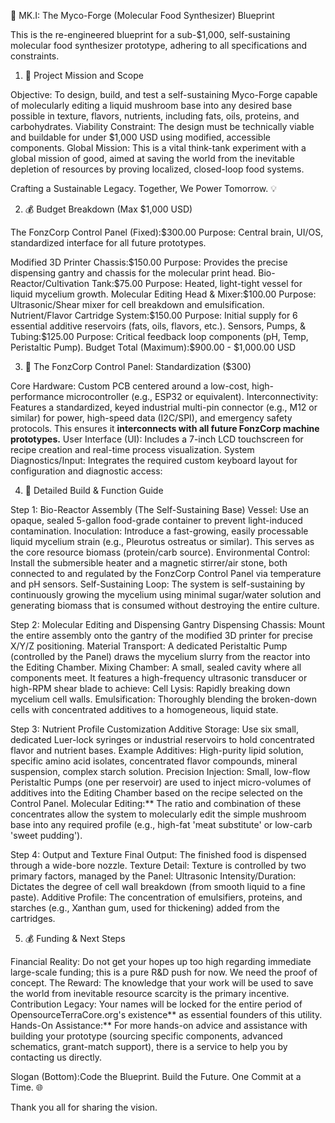 🍄 MK.I: The Myco-Forge (Molecular Food Synthesizer) Blueprint

This is the re-engineered blueprint for a sub-\$1,000, self-sustaining molecular food synthesizer prototype, adhering to all 
specifications and constraints.


1. 🎯 Project Mission and Scope

Objective: To design, build, and test a self-sustaining Myco-Forge capable of molecularly editing a liquid
mushroom base into any desired base possible in texture, flavors, nutrients, including fats, oils, proteins,
and carbohydrates.
Viability Constraint: The design must be technically viable and buildable for under \$1,000 USD using modified,
accessible components.
Global Mission: This is a vital think-tank experiment with a global mission of good, aimed at saving the world
from the inevitable depletion of resources by proving localized, closed-loop food systems.


Crafting a Sustainable Legacy. Together, We Power Tomorrow. 💡

2. 💰 Budget Breakdown (Max \$1,000 USD)

The FonzCorp Control Panel (Fixed):\$300.00
Purpose: Central brain, UI/OS, standardized interface for all future prototypes.

Modified 3D Printer Chassis:\$150.00
Purpose: Provides the precise dispensing gantry and chassis for the molecular print head.
Bio-Reactor/Cultivation Tank:\$75.00
Purpose: Heated, light-tight vessel for liquid mycelium growth.
Molecular Editing Head & Mixer:\$100.00
Purpose: Ultrasonic/Shear mixer for cell breakdown and emulsification.
Nutrient/Flavor Cartridge System:\$150.00
Purpose: Initial supply for 6 essential additive reservoirs (fats, oils, flavors, etc.).
Sensors, Pumps, & Tubing:\$125.00
Purpose: Critical feedback loop components (pH, Temp, Peristaltic Pump).
Budget Total (Maximum):\$900.00 - \$1,000.00 USD

3. 🧠 The FonzCorp Control Panel: Standardization (\$300)

Core Hardware: Custom PCB centered around a low-cost, high-performance microcontroller (e.g., ESP32 or equivalent).
Interconnectivity: Features a standardized, keyed industrial multi-pin connector (e.g., M12 or similar) for power, high-speed data (I2C/SPI), and emergency safety protocols. This ensures it **interconnects with all future FonzCorp machine prototypes.**
User Interface (UI): Includes a 7-inch LCD touchscreen for recipe creation and real-time process visualization.
System Diagnostics/Input: Integrates the required custom keyboard layout for configuration and diagnostic access:

4. 📝 Detailed Build & Function Guide

Step 1: Bio-Reactor Assembly (The Self-Sustaining Base)
Vessel: Use an opaque, sealed 5-gallon food-grade container to prevent light-induced contamination.
Inoculation: Introduce a fast-growing, easily processable liquid mycelium strain (e.g., Pleurotus ostreatus or similar). 
This serves as the core resource biomass (protein/carb source).
Environmental Control: Install the submersible heater and a magnetic stirrer/air stone, both connected to and regulated 
by the FonzCorp Control Panel via temperature and pH sensors.
Self-Sustaining Loop: The system is self-sustaining by continuously growing the mycelium using minimal sugar/water 
solution and generating biomass that is consumed without destroying the entire culture.

Step 2: Molecular Editing and Dispensing Gantry
Dispensing Chassis: Mount the entire assembly onto the gantry of the modified 3D printer for precise X/Y/Z positioning.
Material Transport: A dedicated Peristaltic Pump (controlled by the Panel) draws the mycelium slurry from the reactor 
into the Editing Chamber.
Mixing Chamber: A small, sealed cavity where all components meet. It features a high-frequency ultrasonic transducer or 
high-RPM shear blade to achieve:
Cell Lysis: Rapidly breaking down mycelium cell walls.
Emulsification: Thoroughly blending the broken-down cells with concentrated additives to a homogeneous, liquid state.

Step 3: Nutrient Profile Customization
Additive Storage: Use six small, dedicated Luer-lock syringes or industrial reservoirs to hold concentrated flavor and 
nutrient bases.
Example Additives: High-purity lipid solution, specific amino acid isolates, concentrated flavor compounds, mineral 
suspension, complex starch solution.
Precision Injection: Small, low-flow Peristaltic Pumps (one per reservoir) are used to inject micro-volumes of
additives into the Editing Chamber based on the recipe selected on the Control Panel.
Molecular Editing:** The ratio and combination of these concentrates allow the system to molecularly edit the
simple mushroom base into any required profile (e.g., high-fat 'meat substitute' or low-carb 'sweet pudding').

Step 4: Output and Texture
Final Output: The finished food is dispensed through a wide-bore nozzle.
Texture Detail: Texture is controlled by two primary factors, managed by the Panel:
Ultrasonic Intensity/Duration: Dictates the degree of cell wall breakdown (from smooth liquid to a fine paste).
Additive Profile: The concentration of emulsifiers, proteins, and starches (e.g., Xanthan gum, used for thickening) added from the cartridges.

5. 💰 Funding & Next Steps

Financial Reality: Do not get your hopes up too high regarding immediate large-scale funding; this is a pure 
R\&D push for now. We need the proof of concept.
The Reward: The knowledge that your work will be used to save the world from inevitable resource scarcity is the 
primary incentive.
Contribution Legacy: Your names will be locked for the entire period of OpensourceTerraCore.org's existence** as 
essential founders of this utility.
Hands-On Assistance:** For more hands-on advice and assistance with building your prototype (sourcing specific
components, advanced schematics, grant-match support), there is a service to help you by contacting us directly.

Slogan (Bottom):Code the Blueprint. Build the Future. One Commit at a Time. 🌐

Thank you all for sharing the vision.
